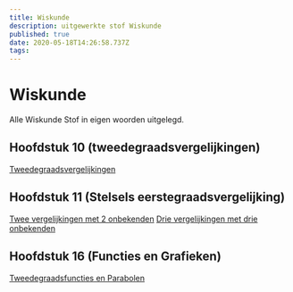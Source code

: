 ```yaml
---
title: Wiskunde
description: uitgewerkte stof Wiskunde
published: true
date: 2020-05-18T14:26:58.737Z
tags: 
---
```


# Wiskunde
Alle Wiskunde Stof in eigen woorden uitgelegd.

## Hoofdstuk 10 (tweedegraadsvergelijkingen)
[Tweedegraadsvergelijkingen](/Tweedegraadsvergelijkingen)

## Hoofdstuk 11 (Stelsels eerstegraadsvergelijking)
[Twee vergelijkingen met 2 onbekenden](/twee-vergelijkingen-met-2-onbekenden)
[Drie vergelijkingen met drie onbekenden](/drie-vergelijkingen-met-drie-onbekende)

## Hoofdstuk 16 (Functies en Grafieken)
[Tweedegraadsfuncties en Parabolen](/tweedegraadsfuncties-parabolen)
